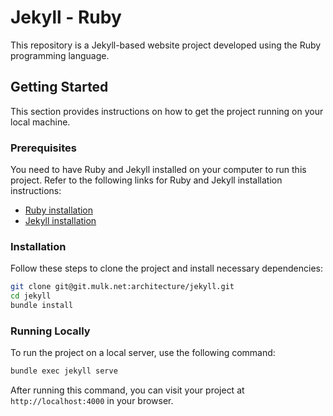 # Jekyll - Ruby

This repository is a Jekyll-based website project developed using the Ruby programming language.

## Getting Started

This section provides instructions on how to get the project running on your local machine.

### Prerequisites

You need to have Ruby and Jekyll installed on your computer to run this project. Refer to the following links for Ruby and Jekyll installation instructions:

- [Ruby installation](https://www.ruby-lang.org/en/documentation/installation/)
- [Jekyll installation](https://jekyllrb.com/docs/)

### Installation

Follow these steps to clone the project and install necessary dependencies:

```bash
git clone git@git.mulk.net:architecture/jekyll.git
cd jekyll
bundle install
```


### Running Locally

To run the project on a local server, use the following command:

```bash
bundle exec jekyll serve
```

After running this command, you can visit your project at `http://localhost:4000` in your browser.